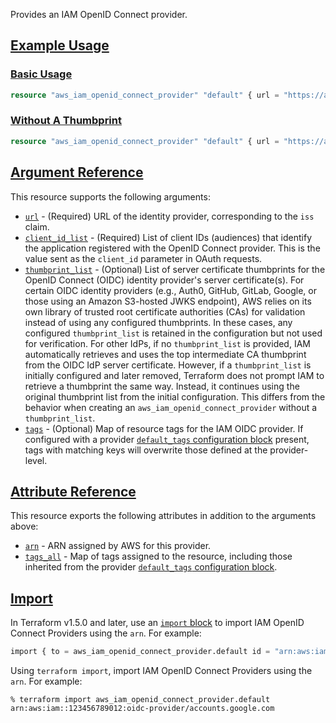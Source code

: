 Provides an IAM OpenID Connect provider.

## [Example Usage](https://registry.terraform.io/providers/hashicorp/aws/latest/docs/resources/iam_openid_connect_provider#example-usage)

### [Basic Usage](https://registry.terraform.io/providers/hashicorp/aws/latest/docs/resources/iam_openid_connect_provider#basic-usage)

```terraform
resource "aws_iam_openid_connect_provider" "default" { url = "https://accounts.google.com" client_id_list = [ "266362248691-342342xasdasdasda-apps.googleusercontent.com", ] thumbprint_list = ["cf23df2207d99a74fbe169e3eba035e633b65d94"] }
```

### [Without A Thumbprint](https://registry.terraform.io/providers/hashicorp/aws/latest/docs/resources/iam_openid_connect_provider#without-a-thumbprint)

```terraform
resource "aws_iam_openid_connect_provider" "default" { url = "https://accounts.google.com" client_id_list = [ "266362248691-342342xasdasdasda-apps.googleusercontent.com", ] }
```

## [Argument Reference](https://registry.terraform.io/providers/hashicorp/aws/latest/docs/resources/iam_openid_connect_provider#argument-reference)

This resource supports the following arguments:

-   [`url`](https://registry.terraform.io/providers/hashicorp/aws/latest/docs/resources/iam_openid_connect_provider#url-1) - (Required) URL of the identity provider, corresponding to the `iss` claim.
-   [`client_id_list`](https://registry.terraform.io/providers/hashicorp/aws/latest/docs/resources/iam_openid_connect_provider#client_id_list-1) - (Required) List of client IDs (audiences) that identify the application registered with the OpenID Connect provider. This is the value sent as the `client_id` parameter in OAuth requests.
-   [`thumbprint_list`](https://registry.terraform.io/providers/hashicorp/aws/latest/docs/resources/iam_openid_connect_provider#thumbprint_list-1) - (Optional) List of server certificate thumbprints for the OpenID Connect (OIDC) identity provider's server certificate(s). For certain OIDC identity providers (e.g., Auth0, GitHub, GitLab, Google, or those using an Amazon S3-hosted JWKS endpoint), AWS relies on its own library of trusted root certificate authorities (CAs) for validation instead of using any configured thumbprints. In these cases, any configured `thumbprint_list` is retained in the configuration but not used for verification. For other IdPs, if no `thumbprint_list` is provided, IAM automatically retrieves and uses the top intermediate CA thumbprint from the OIDC IdP server certificate. However, if a `thumbprint_list` is initially configured and later removed, Terraform does not prompt IAM to retrieve a thumbprint the same way. Instead, it continues using the original thumbprint list from the initial configuration. This differs from the behavior when creating an `aws_iam_openid_connect_provider` without a `thumbprint_list`.
-   [`tags`](https://registry.terraform.io/providers/hashicorp/aws/latest/docs/resources/iam_openid_connect_provider#tags-1) - (Optional) Map of resource tags for the IAM OIDC provider. If configured with a provider [`default_tags` configuration block](https://registry.terraform.io/providers/hashicorp/aws/latest/docs#default_tags-configuration-block) present, tags with matching keys will overwrite those defined at the provider-level.

## [Attribute Reference](https://registry.terraform.io/providers/hashicorp/aws/latest/docs/resources/iam_openid_connect_provider#attribute-reference)

This resource exports the following attributes in addition to the arguments above:

-   [`arn`](https://registry.terraform.io/providers/hashicorp/aws/latest/docs/resources/iam_openid_connect_provider#arn-1) - ARN assigned by AWS for this provider.
-   [`tags_all`](https://registry.terraform.io/providers/hashicorp/aws/latest/docs/resources/iam_openid_connect_provider#tags_all-1) - Map of tags assigned to the resource, including those inherited from the provider [`default_tags` configuration block](https://registry.terraform.io/providers/hashicorp/aws/latest/docs#default_tags-configuration-block).

## [Import](https://registry.terraform.io/providers/hashicorp/aws/latest/docs/resources/iam_openid_connect_provider#import)

In Terraform v1.5.0 and later, use an [`import` block](https://developer.hashicorp.com/terraform/language/import) to import IAM OpenID Connect Providers using the `arn`. For example:

```terraform
import { to = aws_iam_openid_connect_provider.default id = "arn:aws:iam::123456789012:oidc-provider/accounts.google.com" }
```

Using `terraform import`, import IAM OpenID Connect Providers using the `arn`. For example:

```console
% terraform import aws_iam_openid_connect_provider.default arn:aws:iam::123456789012:oidc-provider/accounts.google.com
```
